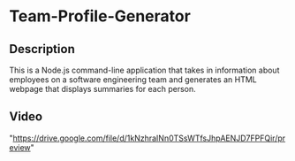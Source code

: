# Team-Profile-Generator

## Description

This is a Node.js command-line application that takes in information about employees on a software engineering team and generates an HTML webpage that displays summaries for each person.

## Video

"https://drive.google.com/file/d/1kNzhraINn0TSsWTfsJhpAENJD7FPFQir/preview"
